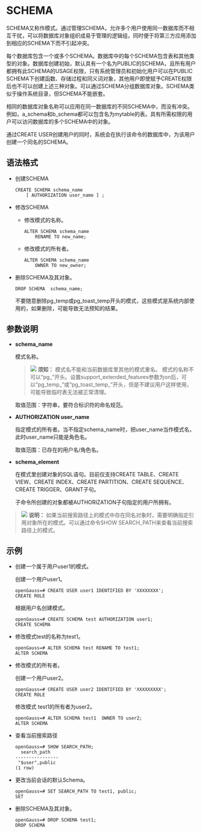 # SCHEMA<a name="ZH-CN_TOPIC_0000001255141789"></a>

SCHEMA又称作模式。通过管理SCHEMA，允许多个用户使用同一数据库而不相互干扰，可以将数据库对象组织成易于管理的逻辑组，同时便于将第三方应用添加到相应的SCHEMA下而不引起冲突。

每个数据库包含一个或多个SCHEMA。数据库中的每个SCHEMA包含表和其他类型的对象。数据库创建初始，默认具有一个名为PUBLIC的SCHEMA，且所有用户都拥有此SCHEMA的USAGE权限，只有系统管理员和初始化用户可以在PUBLIC SCHEMA下创建函数、存储过程和同义词对象，其他用户即使赋予CREATE权限后也不可以创建上述三种对象。可以通过SCHEMA分组数据库对象。SCHEMA类似于操作系统目录，但SCHEMA不能嵌套。

相同的数据库对象名称可以应用在同一数据库的不同SCHEMA中，而没有冲突。例如，a\_schema和b\_schema都可以包含名为mytable的表。具有所需权限的用户可以访问数据库的多个SCHEMA中的对象。

通过CREATE USER创建用户的同时，系统会在执行该命令的数据库中，为该用户创建一个同名的SCHEMA。

## 语法格式<a name="section10988202911187"></a>

-   创建SCHEMA

    ```
    CREATE SCHEMA schema_name 
        [ AUTHORIZATION user_name ] ;
    ```

-   修改SCHEMA
    -   修改模式的名称。

        ```
        ALTER SCHEMA schema_name 
            RENAME TO new_name;
        ```

    -   修改模式的所有者。

        ```
        ALTER SCHEMA schema_name 
            OWNER TO new_owner;
        ```


-   删除SCHEMA及其对象。

    ```
    DROP SCHEMA  schema_name;
    ```

    不要随意删除pg\_temp或pg\_toast\_temp开头的模式，这些模式是系统内部使用的，如果删除，可能导致无法预知的结果。


## 参数说明<a name="zh-cn_topic_0283137491_zh-cn_topic_0237122113_zh-cn_topic_0059777945_s9930d6a2a74b406980e00129b1f4fe2c"></a>

-   **schema\_name**

    模式名称。

    >![](public_sys-resources/icon-notice.gif) **须知：** 
    >模式名不能和当前数据库里其他的模式重名。
    >模式的名称不可以“pg\_”开头。设置support_extended_features参数为on后，可以“pg\_temp\_”或“pg\_toast\_temp\_”开头，但是不建议用户这样使用，可能导致临时表无法被正常清理。

    取值范围：字符串，要符合标识符的命名规范。

-   **AUTHORIZATION user\_name**

    指定模式的所有者。当不指定schema\_name时，把user\_name当作模式名，此时user\_name只能是角色名。

    取值范围：已存在的用户名/角色名。

-   **schema\_element**

    在模式里创建对象的SQL语句。目前仅支持CREATE TABLE、CREATE VIEW、CREATE INDEX、CREATE PARTITION、CREATE SEQUENCE、CREATE TRIGGER、GRANT子句。

    子命令所创建的对象都被AUTHORIZATION子句指定的用户所拥有。


>![](public_sys-resources/icon-note.gif) **说明：** 
>如果当前搜索路径上的模式中存在同名对象时，需要明确指定引用对象所在的模式。可以通过命令SHOW SEARCH\_PATH来查看当前搜索路径上的模式。

## 示例<a name="zh-cn_topic_0283136607_zh-cn_topic_0237122070_zh-cn_topic_0059779037_sd7a0dca78f6844d79a0ec70fb4213769"></a>

-   创建一个属于用户user1的模式。

    创建一个用户user1。

    ```
    openGauss=# CREATE USER user1 IDENTIFIED BY 'XXXXXXXX';
    CREATE ROLE
    ```

    根据用户名创建模式。

    ```
    openGauss=# CREATE SCHEMA test AUTHORIZATION user1;
    CREATE SCHEMA
    ```

-   修改模式test的名称为test1。

    ```
    openGauss=# ALTER SCHEMA test RENAME TO test1;
    ALTER SCHEMA
    ```

-   修改模式的所有者。

    创建一个用户user2。

    ```
    openGauss=# CREATE USER user2 IDENTIFIED BY 'XXXXXXXXX';
    CREATE ROLE
    ```

    修改模式 test1的所有者为user2。

    ```
    openGauss=# ALTER SCHEMA test1  OWNER TO user2;
    ALTER SCHEMA
    ```

-   查看当前搜索路径

    ```
    openGauss=# SHOW SEARCH_PATH;
      search_path
    ----------------
     "$user",public
    (1 row)
    ```

-   更改当前会话的默认Schema。

    ```
    openGauss=# SET SEARCH_PATH TO test1, public;
    SET
    ```

-   删除SCHEMA及其对象。

    ```
    openGauss=# DROP SCHEMA test1;
    DROP SCHEMA
    ```


